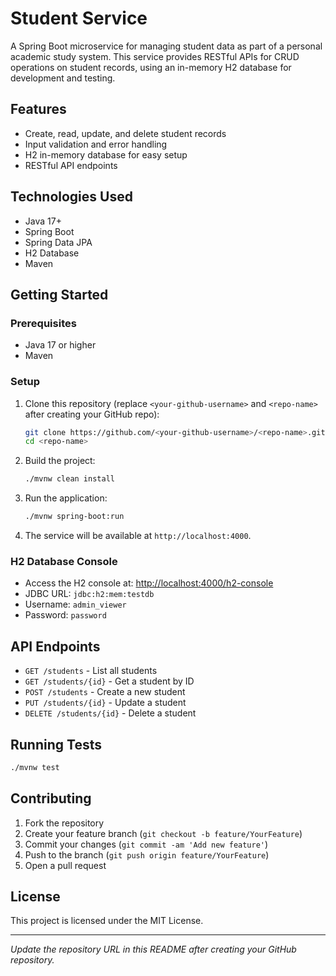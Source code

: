 # Student Service

A Spring Boot microservice for managing student data as part of a personal academic study system. This service provides RESTful APIs for CRUD operations on student records, using an in-memory H2 database for development and testing.

## Features
- Create, read, update, and delete student records
- Input validation and error handling
- H2 in-memory database for easy setup
- RESTful API endpoints

## Technologies Used
- Java 17+
- Spring Boot
- Spring Data JPA
- H2 Database
- Maven

## Getting Started

### Prerequisites
- Java 17 or higher
- Maven

### Setup
1. Clone this repository (replace `<your-github-username>` and `<repo-name>` after creating your GitHub repo):
   ```bash
   git clone https://github.com/<your-github-username>/<repo-name>.git
   cd <repo-name>
   ```
2. Build the project:
   ```bash
   ./mvnw clean install
   ```
3. Run the application:
   ```bash
   ./mvnw spring-boot:run
   ```
4. The service will be available at `http://localhost:4000`.

### H2 Database Console
- Access the H2 console at: [http://localhost:4000/h2-console](http://localhost:4000/h2-console)
- JDBC URL: `jdbc:h2:mem:testdb`
- Username: `admin_viewer`
- Password: `password`

## API Endpoints
- `GET /students` - List all students
- `GET /students/{id}` - Get a student by ID
- `POST /students` - Create a new student
- `PUT /students/{id}` - Update a student
- `DELETE /students/{id}` - Delete a student

## Running Tests
```bash
./mvnw test
```

## Contributing
1. Fork the repository
2. Create your feature branch (`git checkout -b feature/YourFeature`)
3. Commit your changes (`git commit -am 'Add new feature'`)
4. Push to the branch (`git push origin feature/YourFeature`)
5. Open a pull request

## License
This project is licensed under the MIT License.

---
*Update the repository URL in this README after creating your GitHub repository.*

